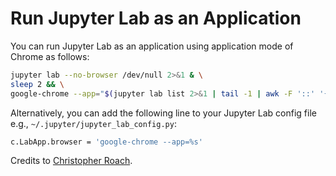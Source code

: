# Run Jupyter Lab as an Application

You can run Jupyter Lab as an application using application mode of Chrome as follows:

```bash
jupyter lab --no-browser /dev/null 2>&1 & \
sleep 2 && \
google-chrome --app="$(jupyter lab list 2>&1 | tail -1 | awk -F '::' '{print $1}')"
```

Alternatively, you can add the following line to your Jupyter Lab config file
e.g., `~/.jupyter/jupyter_lab_config.py`:

```bash
c.LabApp.browser = 'google-chrome --app=%s'
```

Credits to [Christopher Roach](http://christopherroach.com/articles/jupyterlab-desktop-app/).
